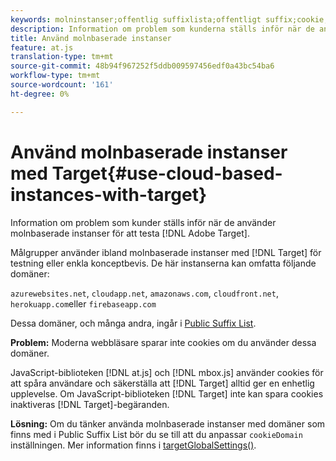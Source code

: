 ```yaml
---
keywords: molninstanser;offentlig suffixlista;offentligt suffix;cookie;förstapartscookie;förstapartscookie;förstapartscookie;azurewebsites.net;cloudapp.net;amazonaws.com;cloudfront.net;herokuapp.com;firebaseapp.com;targetGlobalSettings;cookieDomain
description: Information om problem som kunderna ställs inför när de använder molnbaserade instanser för att testa Adobe Target.
title: Använd molnbaserade instanser
feature: at.js
translation-type: tm+mt
source-git-commit: 48b94f967252f5ddb009597456edf0a43bc54ba6
workflow-type: tm+mt
source-wordcount: '161'
ht-degree: 0%

---
```



# Använd molnbaserade instanser med Target{#use-cloud-based-instances-with-target}

Information om problem som kunder ställs inför när de använder molnbaserade instanser för att testa [!DNL Adobe Target].

Målgrupper använder ibland molnbaserade instanser med [!DNL Target] för testning eller enkla konceptbevis. De här instanserna kan omfatta följande domäner:

`azurewebsites.net`,  `cloudapp.net`,  `amazonaws.com`,  `cloudfront.net`,  `herokuapp.com`eller  `firebaseapp.com`

Dessa domäner, och många andra, ingår i [Public Suffix List](https://publicsuffix.org/list/public_suffix_list.dat).

**Problem:** Moderna webbläsare sparar inte cookies om du använder dessa domäner.

JavaScript-biblioteken [!DNL at.js] och [!DNL mbox.js] använder cookies för att spåra användare och säkerställa att [!DNL Target] alltid ger en enhetlig upplevelse. Om JavaScript-biblioteken [!DNL Target] inte kan spara cookies inaktiveras [!DNL Target]-begäranden.

**Lösning:** Om du tänker använda molnbaserade instanser med domäner som finns med i Public Suffix List bör du se till att du anpassar  `cookieDomain` inställningen. Mer information finns i [targetGlobalSettings()](/help/c-implementing-target/c-implementing-target-for-client-side-web/targetgobalsettings.md).
